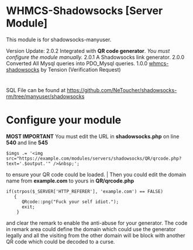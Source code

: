 # WHMCS-Shadowsocks [Server Module]

This module is for shadowsocks-manyuser.

Version Update:
2.0.2 Integrated with <strong>QR code generator</strong>. *You must configure the module manually.*
2.0.1 A Shadowsocks link generator.
2.0.0 Converted All Mysql queries into PDO_Mysql queries.
1.0.0 <a href="https://github.com/soft-wiki/whmcs-shadowsocks">whmcs-shadowsocks</a> by Tension (Verification Request)

#
SQL File can be found at https://github.com/NeToucher/shadowsocks-rm/tree/manyuser/shadowsocks

# Configure your module
<strong>****MOST IMPORTANT****</strong>
You must edit the URL in <strong>shadowsocks.php</strong> on line <strong>540</strong> and line <strong>545</strong>

    $imgs .= '<img src="https://example.com/modules/servers/shadowsocks/QR/qrcode.php?text='.$output.'" />&nbsp;';

to ensure your QR code could be loaded. |
Then you could edit the domain name from <strong>example.com</strong> to yours in <strong>QR/qrcode.php</strong>

    if(strpos($_SERVER['HTTP_REFERER'], 'example.com') == FALSE)
       {
          QRcode::png("Fuck your self idiot.");
          exit;
        }

and clear the remark to enable the anti-abuse for your generator. The code in remark area could define the domain which could use the generator legally and all the visiting from the other domain will be block with another QR code which could be decoded to a curse.
